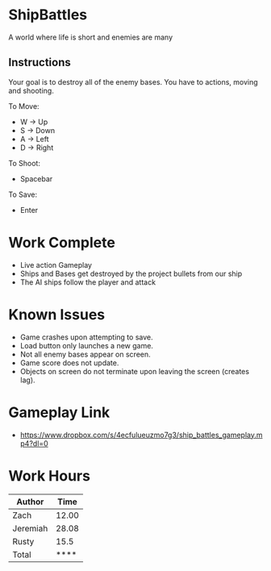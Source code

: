 # ShipBattles
A world where life is short and enemies are many

## Instructions

Your goal is to destroy all of the enemy bases. You have to actions, moving and shooting.  

To Move:
- W -> Up
- S -> Down
- A -> Left 
- D -> Right

To Shoot:
- Spacebar

To Save:
- Enter

# Work Complete
- Live action Gameplay
- Ships and Bases get destroyed by the project bullets from our ship
- The AI ships follow the player and attack

# Known Issues
- Game crashes upon attempting to save.
- Load button only launches a new game.
- Not all enemy bases appear on screen.
- Game score does not update. 
- Objects on screen do not terminate upon leaving the screen (creates lag).

# Gameplay Link 
- https://www.dropbox.com/s/4ecfulueuzmo7g3/ship_battles_gameplay.mp4?dl=0

# Work Hours
|Author | Time| 
|-------|-----|
| Zach | 12.00 |
| Jeremiah | 28.08 |
| Rusty | 15.5 | 
|Total  | **** |
